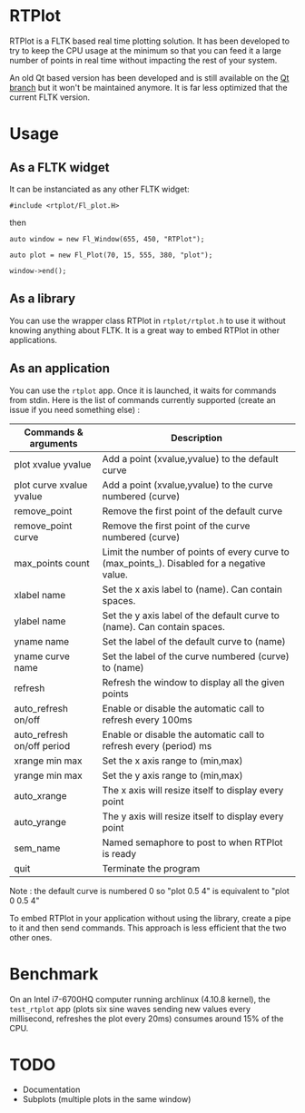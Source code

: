 # RTPlot
RTPlot is a FLTK based real time plotting solution. It has been developed to try to keep the CPU usage at the minimum so that you can feed it a large number of points in real time without impacting the rest of your system.

An old Qt based version has been developed and is still available on the [Qt branch](https://github.com/BenjaminNavarro/RTPlot/tree/Qt) but it won't be maintained anymore. It is far less optimized that the current FLTK version.

# Usage

## As a FLTK widget
It can be instanciated as any other FLTK widget:
```
#include <rtplot/Fl_plot.H>
```
then
```
auto window = new Fl_Window(655, 450, "RTPlot");

auto plot = new Fl_Plot(70, 15, 555, 380, "plot");

window->end();
```

## As a library
You can use the wrapper class RTPlot in `rtplot/rtplot.h` to use it without knowing anything about FLTK. It is a great way to embed RTPlot in other applications.

## As an application
You can use the `rtplot` app. Once it is launched, it waits for commands from stdin. Here is the list of commands currently supported (create an issue if you need something else) :

| **Commands & arguments**   | **Description**                                                                            |
|----------------------------|--------------------------------------------------------------------------------------------|
| plot xvalue yvalue         | Add a point (xvalue,yvalue) to the default curve                                           |
| plot curve xvalue yvalue   | Add a point (xvalue,yvalue) to the curve numbered (curve)                                  |
| remove_point               | Remove the first point of the default curve                                                |
| remove_point curve         | Remove the first point of the curve numbered (curve)                                       |
| max_points count           | Limit the number of points of every curve to (max_points_). Disabled for a negative value. |
| xlabel name                | Set the x axis label to (name). Can contain spaces.                                        |
| ylabel name                | Set the y axis label of the default curve to (name). Can contain spaces.                   |
| yname name                 | Set the label of the default curve to (name)                                               |
| yname curve name           | Set the label of the curve numbered (curve) to (name)                                      |
| refresh                    | Refresh the window to display all the given points                                         |
| auto_refresh on/off        | Enable or disable the automatic call to refresh every 100ms                                |
| auto_refresh on/off period | Enable or disable the automatic call to refresh every (period) ms                          |
| xrange min max             | Set the x axis range to (min,max)                                                          |
| yrange min max             | Set the y axis range to (min,max)                                                          |
| auto_xrange                | The x axis will resize itself to display every point                                       |
| auto_yrange                | The y axis will resize itself to display every point                                       |
| sem_name                   | Named semaphore to post to when RTPlot is ready                                            |
| quit                       | Terminate the program                                                                      |

Note : the default curve is numbered 0 so "plot 0.5 4" is equivalent to "plot 0 0.5 4"

To embed RTPlot in your application without using the library, create a pipe to it and then send commands. This approach is less efficient that the two other ones.

# Benchmark
On an Intel i7-6700HQ computer running archlinux (4.10.8 kernel), the `test_rtplot` app (plots six sine waves sending new values every millisecond, refreshes the plot every 20ms) consumes around 15% of the CPU.

# TODO
 * Documentation
 * Subplots (multiple plots in the same window)
